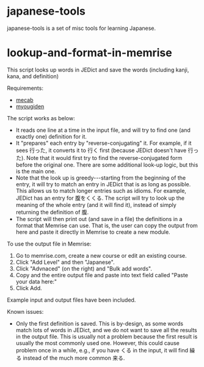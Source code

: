 # japanese-tools

japanese-tools is a set of misc tools for learning Japanese.


# lookup-and-format-in-memrise

This script looks up words in JEDict and save the words (including kanji, kana, and definition)

Requirements:

* [mecab](https://github.com/SamuraiT/mecab-python3)
* [myougiden](https://pypi.python.org/pypi/myougiden)


The script works as below:

* It reads one line at a time in the input file, and will try to find one (and exactly one) definition for it.
* It "prepares" each entry by "reverse-conjugating" it. For example, if it sees 行った, it converts it to 行く first (because JEDict doesn't have 行った). Note that it would first try to find the reverse-conjugated form before the original one. There are some additional look-up logic, but this is the main one.
* Note that the look up is greedy---starting from the beginning of the entry, it will try to match an entry in JEDict that is as long as possible. This allows us to match longer entries such as idioms. For example, JEDict has an entry for 腹をくくる. The script will try to look up the meaning of the whole entry (and it will find it), instead of simply returning the definition of 腹.
* The script will then print out (and save in a file) the definitions in a format that Memrise can use. That is, the user can copy the output from here and paste it directly in Memrise to create a new module.


To use the output file in Memrise:

1. Go to memrise.com, create a new course or edit an existing course.
2. Click "Add Level" and then "Japanese".
3. Click "Advnaced" (on the right) and "Bulk add words".
4. Copy and the entire output file and paste into text field called "Paste your data here:"
5. Click Add.

Example input and output files have been included.

Known issues:

* Only the first definition is saved. This is by-design, as some words match lots of words in JEDict, and we do not want to save all the results in the output file. This is usually not a problem because the first result is usually the most commonly used one. However, this could cause problem once in a while, e.g., if you have くる in the input, it will find 繰る instead of the much more common 来る.






